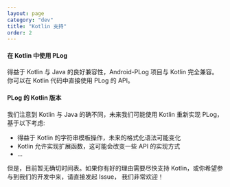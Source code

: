 ```yaml
---
layout: page
category: "dev"
title: "Kotlin 支持"
order: 2
---
```


#### 在 Kotlin 中使用 PLog
得益于 Kotlin 与 Java 的良好兼容性，Android-PLog 项目与 Kotlin 完全兼容。你可以在 Kotlin 代码中直接使用 PLog 的 API。


#### PLog 的 Kotlin 版本
我们注意到 Kotlin 与 Java 的确不同，未来我们可能使用 Kotlin 重新实现 PLog，基于以下考虑:

* 得益于 Kotlin 的字符串模板操作，未来的格式化语法可能变化
* Kotlin 允许实现扩展函数，这可能会改变一些 API 的实现方式
* ...

但是，目前暂无确切时间表。如果你有好的理由需要尽快支持 Kotlin，或你希望参与到我们的开发中来，请直接发起 Issue， 我们非常欢迎！